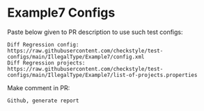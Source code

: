 # Example7 Configs
Paste below given to PR description to use such test configs:
```
Diff Regression config: https://raw.githubusercontent.com/checkstyle/test-configs/main/IllegalType/Example7/config.xml
Diff Regression projects: https://raw.githubusercontent.com/checkstyle/test-configs/main/IllegalType/Example7/list-of-projects.properties
```
Make comment in PR:
```
Github, generate report
```
